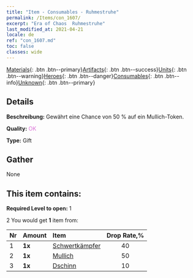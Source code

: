 ```yaml
---
title: "Item - Consumables - Ruhmestruhe"
permalink: /Items/con_1607/
excerpt: "Era of Chaos  Ruhmestruhe"
last_modified_at: 2021-04-21
locale: de
ref: "con_1607.md"
toc: false
classes: wide
---
```

 [Materials](/de/Items/){: .btn .btn--primary}[Artifacts](/de/Items/Artifacts/){: .btn .btn--success}[Units](/de/Items/Units/){: .btn .btn--warning}[Heroes](/de/Items/Heroes/){: .btn .btn--danger}[Consumables](/de/Items/Consumables/){: .btn .btn--info}[Unknown](/de/Items/Unknown/){: .btn .btn--primary}

## Details
 **Beschreibung:** Gewährt eine Chance von 50 % auf ein Mullich-Token.

 **Quality:** <span style="color: #DA70D6">OK</span>

 **Type:** Gift

## Gather

  None

## This item contains:

 **Required Level to open:** 1

 2 You would get **1** item  from:

  | Nr | Amount |     Item    | Drop Rate,% |
  |:---|:-------|:------------|:---------:|
  | 1 |  **1x** | [Schwertkämpfer](/de/Items/unt_193/) | 40 | 
  | 2 |  **1x** | [Mullich](/de/Items/her_360/) | 50 | 
  | 3 |  **1x** | [Dschinn](/de/Items/unt_239/) | 10 | 
